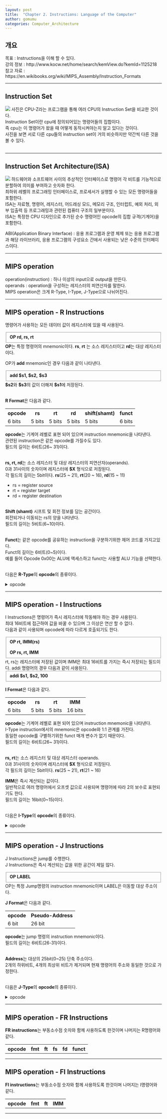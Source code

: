 ```yaml
---
layout: post
title:  "Chapter 2. Instructions: Language of the Computer"
author: gomumu
categories: Computer_Architecture
---
```


<h2 id="headings">개요</h2>
<p>
목표 : Instructions을 이해 할 수 있다.<br>
강의 정보 : http://www.kocw.net/home/search/kemView.do?kemId=1125218<br>
참고 자료 : https://en.wikibooks.org/wiki/MIPS_Assembly/Instruction_Formats<br>
</p>
<hr>

<h2 id="headings">Instruction Set</h2>
<p>
<img data-action="zoom" src='{{ "/assets/post/instruction.PNG" | relative_url }}' >
사진은 CPU-Z라는 프로그램을 통해 여러 CPU의 Instruction Set을 비교한 것이다. <br>
Instruction Set이란 cpu에 정의되어있는 명령어들의 집합이다.<br>
즉 cpu는 이 명령어가 왔을 때 어떻게 동작시켜야는지 알고 있다는 것이다.<br>
사진을 보면 서로 다른 cpu들의 instruction set이 거의 비슷하지만 약간씩 다른 것을 볼 수 있다. <br>
<br>
</p>
<hr>

<h2 id="headings">Instruction Set Architecture(ISA)</h2>
<p>
<img data-action="zoom" src='{{ "/assets/post/isa.jpg" | relative_url }}' >
하드웨어와 소프트웨어 사이의 추상적인 인터페이스로 명령어 각 비트를 기능적으로 분할하여 의미를 부여하고 숫자화 한다.<br>
최하위 레벨의 프로그래밍 인터페이스로, 프로세서가 실행할 수 있는 모든 명령어들을 포함한다. <br>
ISA는 자료형, 명령어, 레지스터, 어드레싱 모드, 메모리 구조, 인터럽트, 예외 처리, 외부 입출력 등 프로그래밍과 관련된 컴퓨터 구조의 일부분이다. <br>
ISA는 특정한 CPU 디자인으로 추가된 순수 명령어인 opcode의 집합 규격(기계어)을 포함한다. <br>

ABI(Application Binary Interface) : 응용 프로그램과 운영 체제 또는 응용 프로그램과 해당 라이브러리, 응용 프로그램의 구성요소 간에서 사용되는 낮은 수준의 인터페이스이다. <br>
</p>
<hr>

<h2 id="headings">MIPS operation</h2>
<p>
operation(instruction) : 하나 이상의 input으로 output을 만든다.<br>
operands : operation을 구성하는 레지스터의 피연산자를 말한다.<br>
MIPS operation은 크게 R-Type, I-Type, J-Type으로 나뉘어진다.<br>
</p>
<hr>

<h2 id="headings">MIPS operation - R Instructions</h2>
<p>
명령어가 사용하는 모든 데이터 값이 레지스터에 있을 때 사용된다.<br>
<fieldset>
<b>OP rd, rs, rt</b>
</fieldset>
<b>OP</b>는 특정 명령어의 mnemonic이다.
<b>rs</b>, <b>rt</b> 는 소스 레지스터이고 <b>rd</b>는 대상 레지스터이다.<br>

OP가 <b>add</b> mnemonic인 경우 다음과 같이 나타낸다.<br>
<fieldset>
<b>add $s1,</b><b> $s2,</b> <b> $s3</b>
</fieldset>
<b>$s2</b>와 <b>$s3</b>의 값이 더해져 <b>$s1</b>에 저장된다.<br><br>

<b>R Format</b>은 다음과 같다.
<table cellspacing="0" cellpadding="0">
  <tr>
    <th>opcode</th><th>rs</th><th>rt</th><th>rd</th><th>shift(shamt)</th><th>funct</th>
  </tr>
  <tr>
    <td>6 bits</td><td>5 bits</td><td>5 bits</td><td>5 bits</td><td>5 bits</td><td>6 bits</td>
  </tr>
</table>
<b>opcode</b>는 기계어 레벨로 표현 되어 있으며 instruction mnemonic을 나타낸다.<br>
관련된 instruction은 같은 opcode를 가질수도 있다.<br>
필드의 길이는 6비트(26~ 31)이다.<br><br>

<b>rs, rt, rd</b>는 소스 레지스터 및 대상 레지스터의 피연산자(operands).<br>
0과 31사이의 숫자이며 레지스터에 <b>$X</b> 형식으로 저장된다.<br>
각 필드의 길이는 5bit이다. <b>rs</b>(25 ~ 21), <b>rt</b>(20 ~ 16), <b>rd</b>(15 ~ 11)<br>
* rs = register source<br>
* rt = register target<br>
* rd = register destination<br><br>

<b>Shift (shamt)</b> 시프트 및 회전 정보를 담는 공간이다.<br>
회전되거나 이동되는 rs의 양을 나타낸다.<br>
필드의 길이는 5비트(6~10)이다.<br><br>

<b>Funct</b>는 같은 opcode를 공유하는 instruction을 구분하기위한 제어 코드를 가지고있다.<br>
Funct의 길이는 6비트(0~5)이다.<br>
예를 들어 Opcode 0x00는 ALU에 액세스하고 funct는 사용할 ALU 기능을 선택한다.<br><br>

다음은 <b>R-Type</b>의 <b>opcode</b>의 종류이다.<br>
<details>
<summary>opcode</summary>
<p>
<table cellspacing="0" cellpadding="0">
  <tr>
    <th>Mnemonic</th><th>Meaning</th><th>Opcode</th><th>Funct</th>
  </tr>
  <tr>
    <td>add</td><td>Add</td><td>0x00</td><td>0x20</td>
  </tr>
  <tr>
    <td>addu</td><td>Add Unsigned</td><td>0x00</td><td>0x21</td>
  </tr>
  <tr>
    <td>and</td><td>Bitwise AND</td><td>0x00</td><td>0x24</td>
  </tr>
  <tr>
    <td>div</td><td>Divide</td><td>0x00</td><td>0x1A</td>
  </tr>
  <tr>
    <td>divu</td><td>Unsigned Divide</td><td>0x00</td><td>0x1B</td>
  </tr>
  <tr>
    <td>jr</td><td>Jump to Address in Register</td><td>0x00</td><td>0x08</td>
  </tr>
  <tr>
    <td>mfc0</td><td>Move from Coprocessor 0</td><td>0x10</td><td>NA</td>
  </tr>
  <tr>
    <td>mfhi</td><td>Move from HI Register</td><td>0x00</td><td>0x10</td>
  </tr>
  <tr>
    <td>mflo</td><td>Move from LO Register</td><td>0x00</td><td>0x12</td>
  </tr>
  <tr>
    <td>mthi</td><td>Move to HI Register</td><td>0x00</td><td>0x11</td>
  </tr>
  <tr>
    <td>mtlo</td><td>Move to LO Register</td><td>0x00</td><td>0x13</td>
  </tr>
  <tr>
    <td>mult</td><td>Multiply</td><td>0x00</td><td>0x18</td>
  </tr>
  <tr>
    <td>multu</td><td>Unsigned Multiply</td><td>0x00</td><td>0x19</td>
  </tr>
  <tr>
    <td>nor</td><td>Bitwise NOR (NOT-OR)</td><td>0x00</td><td>0x27</td>
  </tr>
  <tr>
    <td>or</td><td>Bitwise OR</td><td>0x00</td><td>0x25</td>
  </tr>
  <tr>
    <td>sll</td><td>Logical Shift Left</td><td>0x00</td><td>0x00</td>
  </tr>
  <tr>
    <td>slt</td><td>Set to 1 if Less Than</td><td>0x00</td><td>0x2A</td>
  </tr>
  <tr>
    <td>sltu</td><td>Set to 1 if Less Than Unsigned</td><td>0x00</td><td>0x2B</td>
  </tr>
  <tr>
    <td>sra</td><td>Arithmetic Shift Right (sign-extended)</td><td>0x00</td><td>0x03</td>
  </tr>
  <tr>
    <td>srl</td><td>Logical Shift Right (0-extended)</td><td>0x00</td><td>0x02</td>
  </tr>
  <tr>
    <td>sub</td><td>Subtract</td><td>0x00</td><td>0x22</td>
  </tr>
  <tr>
    <td>subu</td><td>Unsigned Subtract</td><td>0x00</td><td>0x23</td>
  </tr>
  <tr>
    <td>xor</td><td>Bitwise XOR (Exclusive-OR)</td><td>0x00</td><td>0x26</td>
  </tr>
</table>
</p>
</details>
</p>
<hr>

<h2 id="headings">MIPS operation - I Instructions</h2>
<p>
I Instructions은 명령어가 즉시 레지스터에 작동해야 하는 경우 사용된다.<br>
최대 16비트에 접근하여 값을 바꿀 수 있으며 그 이상은 연산 할 수 없다.<br>
다음과 같이 사용되며 opcode에 따라 다르게 호출되기도 한다.<br>
<fieldset>
<b>OP rt, IMM(rs)</b><br><br>
<b>OP  rs, rt, IMM</b>
</fieldset>
rt, rs는 레지스터에 저장된 값이며 IMM은 최대 16비트를 가지는 즉시 저장되는 필드이다. 
addi 명령어의 경우 다음과 같이 사용된다.
<fieldset>
<b>addi $s1,</b> <b>$s2, 100</b>
</fieldset>

<b>I Format</b>은 다음과 같다.
<table cellspacing="0" cellpadding="0">
  <tr>
    <th>opcode</th><th>rs</th><th>rt</th><th>IMM</th>
  </tr>
  <tr>
    <td>6 bits</td><td>5 bits</td><td>5 bits</td><td>16 bits</td>
  </tr>
</table>
<b>opcode</b>는 기계어 레벨로 표현 되어 있으며 instruction mnemonic을 나타낸다.<br>
I-Type instruction에서의 mnemonic은 opcode와 1:1 관계를 가진다.<br>
동일한 opcode를 구별하기위한 funct 매개 변수가 없기 때문이다.<br>
필드의 길이는 6비트(26~ 31)이다.<br><br>

<b>rs, rt</b>는 소스 레지스터 및 대상 레지스터 operands.<br>
0과 31사이의 숫자이며 레지스터에 <b>$X</b> 형식으로 저장된다.<br>
각 필드의 길이는 5bit이다. <b>rs</b>(25 ~ 21), <b>rt</b>(21 ~ 16)<br>

<b>IMM</b>은 즉시 계산되는 값이다.<br>
일반적으로 여러 명령어에서 오프셋 값으로 사용되며 명령어에 따라 2의 보수로 표현되기도 한다.<br>
필드의 길이는 16bit(0~15)이다.<br><br>

다음은 <b>I-Type</b>의 <b>opcode</b>의 종류이다.<br>
<details>
<summary>opcode</summary>
<p>
<table cellspacing="0" cellpadding="0">
  <tr>
    <th>Mnemonic</th><th>Meaning</th><th>Opcode</th><th>Funct</th>
  </tr>
  <tr>
    <td>addi</td><td>Add Immediate</td><td>0x08</td>
  </tr>
  <tr>
    <td>addiu</td><td>Add Unsigned Immediate</td><td>0x09</td>
  </tr>
  <tr>
    <td>andi</td><td>Bitwise AND Immediate</td><td>0x0C</td>
  </tr>
  <tr>
    <td>beq</td><td>Branch if Equal</td><td>0x04</td>
  </tr>
  <tr>
    <td>bgtz</td><td>Branch on Greater Than Zero</td><td>0x07</td>
  </tr>
  <tr>
    <td>blez</td><td>Branch if Less Than or Equal to Zero</td><td>0x06</td>
  </tr>
  <tr>
    <td>bne</td><td>Branch if Not Equal</td><td>0x05</td>
  </tr>
  <tr>
    <td>lb</td><td>Load Byte</td><td>0x20</td>
  </tr>
  <tr>
    <td>lbu</td><td>Load Byte Unsigned</td><td>0x24</td>
  </tr>
  <tr>
    <td>lhu</td><td>Load Halfword Unsigned</td><td>0x25</td>
  </tr>
  <tr>
    <td>lui</td><td>Load Upper Immediate</td><td>0x0F</td>
  </tr>
  <tr>
    <td>lw</td><td>Load Word</td><td>0x23</td>
  </tr>
  <tr>
    <td>ori</td><td>Bitwise OR Immediate</td><td>0x0D</td>
  </tr>
  <tr>
    <td>sb</td><td>Store Byte</td><td>0x28</td>
  </tr>
  <tr>
    <td>sh</td><td>Store Halfword</td><td>0x29</td>
  </tr>
  <tr>
    <td>slti</td><td>Set to 1 if Less Than Immediate</td><td>0x0A</td>
  </tr>
  <tr>
    <td>sltiu</td><td>Set to 1 if Less Than Unsigned Immediate</td><td>0x0B</td>
  </tr>
  <tr>
    <td>sw</td><td>Store Word</td><td>0x2B</td>
  </tr>  
</table>
</p>
</details>
</p>
<hr>

<h2 id="headings">MIPS operation - J Instructions</h2>
<p>
J Instructions은 jump를 수행한다.<br>
J Instructions은 즉시 계산되는 값을 위한 공간이 제일 많다.<br>
<fieldset>
<b>OP LABEL </b><br>
</fieldset>
OP는 특정 Jump명령의 instruction mnemonic이며 LABEL은 이동할 대상 주소이다.

<b>J Format</b>은 다음과 같다.
<table cellspacing="0" cellpadding="0">
  <tr>
    <th>opcode</th><th>Pseudo-Address</th>
  </tr>
    <tr>
    <td>6 bit</td><td>26 bit</td>
  </tr>  
</table>

<b>opcode</b>는 jump 명령의 instruction mnemonic이다.<br>
필드의 길이는 6비트(26-31)이다. 
<br><br>

<b>Address</b>는 대상의 25bit(0~25) 단축 주소이다.<br>
2개의 하위비트, 4개의 최상위 비트가 제거되며 현재 명령어의 주소와 동일한 것으로 가정한다.<br><br>

다음은 <b>J-Type</b>의 <b>opcode</b>의 종류이다.<br>
<details>
<summary>opcode</summary>
<p>
<table cellspacing="0" cellpadding="0">
  <tr>
    <th>Mnemonic</th><th>Meaning</th><th>Opcode</th><th>Funct</th>
  </tr>
  <tr>
    <td>j</td><td>Jump to Address</td><td>0x02</td>
  </tr>
  <tr>
    <td>jal</td><td>Jump and Link</td><td>0x03</td>
  </tr>
</table>
</p>
</details>
</p>
<hr>

<h2 id="headings">MIPS operation - FR Instructions</h2>
<p>
<b>FR instructions</b>는 부동소수점 숫자와 함께 사용하도록 한것이며 나머지는 R명령어와 같다.
<table cellspacing="0" cellpadding="0">
  <tr>
    <th>opcode</th><th>fmt</th><th>ft</th><th>fs</th><th>fd</th><th>funct</th>
  </tr>
</table>
</p>
<hr>

<h2 id="headings">MIPS operation - FI Instructions</h2>
<p>
<b>FI instructions</b>는 부동소수점 숫자와 함께 사용하도록 한것이며 나머지는 I명령어와 같다.
<table cellspacing="0" cellpadding="0">
  <tr>
    <th>opcode</th><th>fmt</th><th>ft</th><th>IMM</th>
  </tr>
</table>
</p>
<hr>